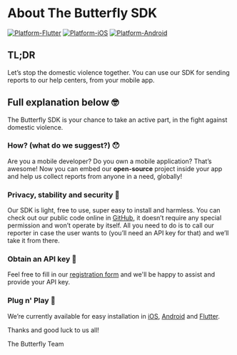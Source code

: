 # About The Butterfly SDK

[![Platform-Flutter](https://img.shields.io/badge/Platform-Flutter-blue.svg)](https://github.com/TheButterflySDK/Flutter)
[![Platform-iOS](https://img.shields.io/badge/Platform-iOS-white.svg)](https://github.com/TheButterflySDK/iOS)
[![Platform-Android](https://img.shields.io/badge/Platform-Android-green.svg)](https://github.com/TheButterflySDK/Android)

## TL;DR
Let’s stop the domestic violence together. You can use our SDK for sending reports to our help centers, from your mobile app.


## Full explanation below 🤓

The Butterfly SDK is your chance to take an active part, in the fight against domestic violence.

### How? (what do we suggest?) 😯
Are you a mobile developer? Do you own a mobile application? That’s awesome! Now you can embed our **open-source** project inside your app and help us collect reports from anyone in a need, globally!

### Privacy, stability and security 🤝
Our SDK is light, free to use, super easy to install and harmless. You can check out our public code online in [GitHub](https://github.com/TheButterflySDK?tab=repositories), it doesn’t require any special permission and won’t operate by itself. All you need to do is to call our reporter in case the user wants to (you’ll need an API key for that) and we’ll take it from there.

### Obtain an API key 🔑
Feel free to fill in our [registration form](https://docs.google.com/forms/d/e/1FAIpQLSfNEQdh6BIZ0BH5RTQoh1Sc7IWkPLolOnIcltLhtQ79XbmSnw/viewform) and we'll be happy to assist and provide your API key.

### Plug n' Play 🔌
We’re currently available for easy installation in [iOS](https://github.com/TheButterflySDK/iOS), [Android](https://github.com/TheButterflySDK/Android) and [Flutter](https://github.com/TheButterflySDK/Flutter).

Thanks and good luck to us all!

The Butterfly Team
